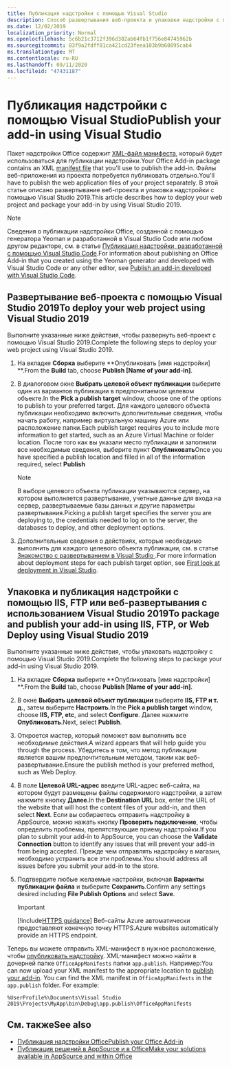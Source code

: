 ```yaml
---
title: Публикация надстройки с помощью Visual Studio
description: Способ развертывания веб-проекта и упаковки надстройки с помощью Visual Studio 2019.
ms.date: 12/02/2019
localization_priority: Normal
ms.openlocfilehash: 5c6b21c3712f396d382ab64fb1f756e84745962b
ms.sourcegitcommit: 83f9a2fdff81ca421cd23feea103b9b60895cab4
ms.translationtype: MT
ms.contentlocale: ru-RU
ms.lasthandoff: 09/11/2020
ms.locfileid: "47431187"
---
```

# <a name="publish-your-add-in-using-visual-studio"></a><span data-ttu-id="289e6-103">Публикация надстройки с помощью Visual Studio</span><span class="sxs-lookup"><span data-stu-id="289e6-103">Publish your add-in using Visual Studio</span></span>

<span data-ttu-id="289e6-104">Пакет надстройки Office содержит [XML-файл манифеста](../develop/add-in-manifests.md), который будет использоваться для публикации надстройки.</span><span class="sxs-lookup"><span data-stu-id="289e6-104">Your Office Add-in package contains an XML [manifest file](../develop/add-in-manifests.md) that you'll use to publish the add-in.</span></span> <span data-ttu-id="289e6-105">Файлы веб-приложения из проекта потребуется публиковать отдельно.</span><span class="sxs-lookup"><span data-stu-id="289e6-105">You'll have to publish the web application files of your project separately.</span></span> <span data-ttu-id="289e6-106">В этой статье описано развертывание веб-проекта и упаковка надстройки с помощью Visual Studio 2019.</span><span class="sxs-lookup"><span data-stu-id="289e6-106">This article describes how to deploy your web project and package your add-in by using Visual Studio 2019.</span></span>

> [!NOTE]
> <span data-ttu-id="289e6-107">Сведения о публикации надстройки Office, созданной с помощью генератора Yeoman и разработанной в Visual Studio Code или любом другом редакторе, см. в статье [Публикация надстройки, разработанной с помощью Visual Studio Code](publish-add-in-vs-code.md).</span><span class="sxs-lookup"><span data-stu-id="289e6-107">For information about publishing an Office Add-in that you created using the Yeoman generator and developed with Visual Studio Code or any other editor, see [Publish an add-in developed with Visual Studio Code](publish-add-in-vs-code.md).</span></span>

## <a name="to-deploy-your-web-project-using-visual-studio-2019"></a><span data-ttu-id="289e6-108">Развертывание веб-проекта с помощью Visual Studio 2019</span><span class="sxs-lookup"><span data-stu-id="289e6-108">To deploy your web project using Visual Studio 2019</span></span>

<span data-ttu-id="289e6-109">Выполните указанные ниже действия, чтобы развернуть веб-проект с помощью Visual Studio 2019.</span><span class="sxs-lookup"><span data-stu-id="289e6-109">Complete the following steps to deploy your web project using Visual Studio 2019.</span></span>

1. <span data-ttu-id="289e6-110">На вкладке **Сборка** выберите \*\*Опубликовать [имя надстройки] \*\*.</span><span class="sxs-lookup"><span data-stu-id="289e6-110">From the **Build** tab, choose **Publish [Name of your add-in]**.</span></span>

2. <span data-ttu-id="289e6-111">В диалоговом окне **Выбрать целевой объект публикации** выберите один из вариантов публикации в предпочитаемом целевом объекте.</span><span class="sxs-lookup"><span data-stu-id="289e6-111">In the **Pick a publish target** window, choose one of the options to publish to your preferred target.</span></span> <span data-ttu-id="289e6-112">Для каждого целевого объекта публикации необходимо включить дополнительные сведения, чтобы начать работу, например виртуальную машину Azure или расположение папки.</span><span class="sxs-lookup"><span data-stu-id="289e6-112">Each publish target requires you to include more information to get started, such as an Azure Virtual Machine or folder location.</span></span> <span data-ttu-id="289e6-113">После того как вы указали место публикации и заполнили все необходимые сведения, выберите пункт **Опубликовать**</span><span class="sxs-lookup"><span data-stu-id="289e6-113">Once you have specified a publish location and filled in all of the information required, select **Publish**</span></span>

    > [!NOTE]
    > <span data-ttu-id="289e6-114">В выборе целевого объекта публикации указываются сервер, на котором выполняется развертывание, учетные данные для входа на сервер, развертываемые базы данных и другие параметры развертывания.</span><span class="sxs-lookup"><span data-stu-id="289e6-114">Picking a publish target specifies the server you are deploying to, the credentials needed to log on to the server, the databases to deploy, and other deployment options.</span></span>

3. <span data-ttu-id="289e6-115">Дополнительные сведения о действиях, которые необходимо выполнить для каждого целевого объекта публикации, см. в статье [Знакомство с развертыванием в Visual Studio ](/visualstudio/deployment/deploying-applications-services-and-components?view=vs-2019&preserve-view=true).</span><span class="sxs-lookup"><span data-stu-id="289e6-115">For more information about deployment steps for each publish target option, see [First look at deployment in Visual Studio](/visualstudio/deployment/deploying-applications-services-and-components?view=vs-2019&preserve-view=true).</span></span>

## <a name="to-package-and-publish-your-add-in-using-iis-ftp-or-web-deploy-using-visual-studio-2019"></a><span data-ttu-id="289e6-116">Упаковка и публикация надстройки с помощью IIS, FTP или веб-развертывания с использованием Visual Studio 2019</span><span class="sxs-lookup"><span data-stu-id="289e6-116">To package and publish your add-in using IIS, FTP, or Web Deploy using Visual Studio 2019</span></span>

<span data-ttu-id="289e6-117">Выполните указанные ниже действия, чтобы упаковать надстройку с помощью Visual Studio 2019.</span><span class="sxs-lookup"><span data-stu-id="289e6-117">Complete the following steps to package your add-in using Visual Studio 2019.</span></span>

1. <span data-ttu-id="289e6-118">На вкладке **Сборка** выберите \*\*Опубликовать [имя надстройки] \*\*.</span><span class="sxs-lookup"><span data-stu-id="289e6-118">From the **Build** tab, choose **Publish [Name of your add-in]**.</span></span>
2. <span data-ttu-id="289e6-119">В окне **Выбрать целевой объект публикации** выберите **IIS, FTP и т. д.**, затем выберите **Настроить**.</span><span class="sxs-lookup"><span data-stu-id="289e6-119">In the **Pick a publish target** window, choose **IIS, FTP, etc**, and select **Configure**.</span></span> <span data-ttu-id="289e6-120">Далее нажмите **Опубликовать**.</span><span class="sxs-lookup"><span data-stu-id="289e6-120">Next, select **Publish**.</span></span>
3. <span data-ttu-id="289e6-121">Откроется мастер, который поможет вам выполнить все необходимые действия.</span><span class="sxs-lookup"><span data-stu-id="289e6-121">A wizard appears that will help guide you through the process.</span></span> <span data-ttu-id="289e6-122">Убедитесь в том, что метод публикации является вашим предпочтительным методом, таким как веб-развертывание.</span><span class="sxs-lookup"><span data-stu-id="289e6-122">Ensure the publish method is your preferred method, such as Web Deploy.</span></span>
4. <span data-ttu-id="289e6-123">В поле **Целевой URL-адрес** введите URL-адрес веб-сайта, на котором будут размещены файлы содержимого надстройки, а затем нажмите кнопку **Далее**.</span><span class="sxs-lookup"><span data-stu-id="289e6-123">In the **Destination URL** box, enter the URL of the website that will host the content files of your add-in, and then select **Next**.</span></span> <span data-ttu-id="289e6-124">Если вы собираетесь отправить надстройку в AppSource, можно нажать кнопку **Проверить подключение**, чтобы определить проблемы, препятствующие приему надстройки.</span><span class="sxs-lookup"><span data-stu-id="289e6-124">If you plan to submit your add-in to AppSource, you can choose the **Validate Connection** button to identify any issues that will prevent your add-in from being accepted.</span></span> <span data-ttu-id="289e6-125">Прежде чем отправлять надстройку в магазин, необходимо устранить все эти проблемы.</span><span class="sxs-lookup"><span data-stu-id="289e6-125">You should address all issues before you submit your add-in to the store.</span></span>
5. <span data-ttu-id="289e6-126">Подтвердите любые желаемые настройки, включая **Варианты публикации файла** и выберите **Сохранить**.</span><span class="sxs-lookup"><span data-stu-id="289e6-126">Confirm any settings desired including **File Publish Options** and select **Save**.</span></span>

    > [!IMPORTANT]
    > [!include[HTTPS guidance](../includes/https-guidance.md)] <span data-ttu-id="289e6-127">Веб-сайты Azure автоматически предоставляют конечную точку HTTPS.</span><span class="sxs-lookup"><span data-stu-id="289e6-127">Azure websites automatically provide an HTTPS endpoint.</span></span>

<span data-ttu-id="289e6-p106">Теперь вы можете отправить XML-манифест в нужное расположение, чтобы [опубликовать надстройку](../publish/publish.md). XML-манифест можно найти в дочерней папке `OfficeAppManifests` папки `app.publish`. Например:</span><span class="sxs-lookup"><span data-stu-id="289e6-p106">You can now upload your XML manifest to the appropriate location to [publish your add-in](../publish/publish.md). You can find the XML manifest in `OfficeAppManifests` in the `app.publish` folder. For example:</span></span>

 `%UserProfile%\Documents\Visual Studio 2019\Projects\MyApp\bin\Debug\app.publish\OfficeAppManifests`

## <a name="see-also"></a><span data-ttu-id="289e6-131">См. также</span><span class="sxs-lookup"><span data-stu-id="289e6-131">See also</span></span>

- [<span data-ttu-id="289e6-132">Публикация надстройки Office</span><span class="sxs-lookup"><span data-stu-id="289e6-132">Publish your Office Add-in</span></span>](../publish/publish.md)
- [<span data-ttu-id="289e6-133">Публикация решений в AppSource и в Office</span><span class="sxs-lookup"><span data-stu-id="289e6-133">Make your solutions available in AppSource and within Office</span></span>](/office/dev/store/submit-to-the-office-store)
